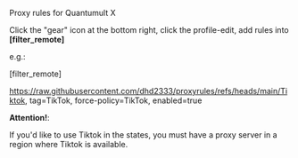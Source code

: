 Proxy rules for Quantumult X

Click the "gear" icon at the bottom right, click the profile-edit, add rules into **[filter_remote]**

e.g.:

[filter_remote]

https://raw.githubusercontent.com/dhd2333/proxyrules/refs/heads/main/Tiktok, tag=TikTok, force-policy=TikTok, enabled=true

**Attention!**:

If you'd like to use Tiktok in the states, you must have a proxy server in a region where Tiktok is available.
